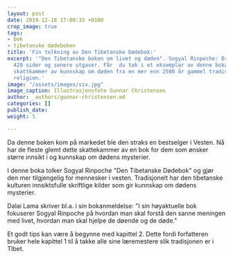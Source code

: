 ```yaml
---
layout: post
date: 2019-12-18 17:00:33 +0100
crop_image: true
tags:
- bok
- tibetanske dødeboken
title: 'Fin tolkning av Den Tibetanske Dødebok:'
excerpt: '"Den Tibetanske boken om livet og døden". Sogyal Rinpoche: Dreyer 1996.
  429 sider og senere utgaver. Får  du tak i et eksemplar av denne boka har du et
  skattkammer av kunnskap om døden fra en mer enn 2500 år gammel tradisjon innen Tibetansk
  religion.'
image: "/assets/images/siv.jpg"
image_caption: Illustrasjonsfoto Gunnar Christensen
author: _authors/gunnar-christensen.md
categories: []
publish_date: 
weight: 5

---
```

Da denne boken kom på markedet ble den straks en bestselger i Vesten. Nå har de fleste glemt dette skattekammer av en bok for dem som ønsker større innsikt i og kunnskap om dødens mysterier. 

I denne boka tolker Sogyal Rinpoche "Den Tibetanske Dødebok" og gjør den mer tilgjengelig for mennesker i vesten. Tradisjonelt har den tibetanske kulturen innsiktsfulle skriftlige kilder som gir kunnskap om dødens mysterier.

Dalai Lama skriver bl.a. i sin bokanmeldelse: "I sin høyaktuelle bok fokuserer Sogyal Rinpoche på hvordan man skal forstå den sanne meningen med livet, hvordan man skal hjelpe de døende og de døde."

Et godt tips kan være å begynne med kapittel 2. Dette fordi forfatteren bruker hele kapittel 1 til å takke alle sine læremestere slik tradisjonen er i TIbet.